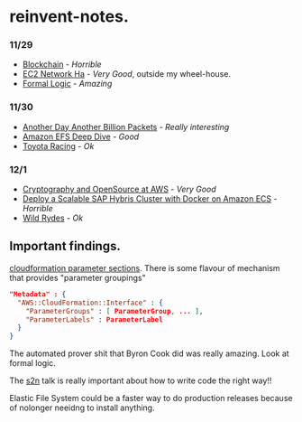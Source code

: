 reinvent-notes.
===============


### 11/29

* [Blockchain](./blockchain) - *Horrible*
* [EC2 Network Ha](./ec2-network-ha) - *Very Good*, outside my wheel-house.
* [Formal Logic](./formal-logic) - *Amazing*

### 11/30

* [Another Day Another Billion Packets](./another-billion-packets) - *Really interesting*
* [Amazon EFS Deep Dive](./efs-deep-dive) - *Good*
* [Toyota Racing](./toyota-racing) - *Ok*

### 12/1

* [Cryptography and OpenSource at AWS](./s2n) - *Very Good*
* [Deploy a Scalable SAP Hybris Cluster with Docker on Amazon ECS](./docker-hybris) - *Horrible*
* [Wild Rydes](./bots) - *Ok*

## Important findings.

[cloudformation parameter sections](http://docs.aws.amazon.com/AWSCloudFormation/latest/UserGuide/aws-resource-cloudformation-interface.html). There is some flavour of mechanism that provides "parameter groupings"
 ```json
 "Metadata" : {
   "AWS::CloudFormation::Interface" : {
     "ParameterGroups" : [ ParameterGroup, ... ],
     "ParameterLabels" : ParameterLabel
   }
 }
 ```

The automated prover shit that Byron Cook did was really amazing. Look at formal logic.

The [s2n](./s2n) talk is really important about how to write code the right way!!

Elastic File System could be a faster way to do production releases because of nolonger neeidng to install anything.